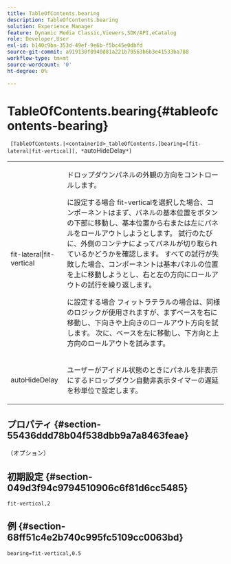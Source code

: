 ```yaml
---
title: TableOfContents.bearing
description: TableOfContents.bearing
solution: Experience Manager
feature: Dynamic Media Classic,Viewers,SDK/API,eCatalog
role: Developer,User
exl-id: b140c9ba-353d-49ef-9e6b-f5bc45e0dbfd
source-git-commit: a919130f0940d81a221b79563b6b3e41533ba788
workflow-type: tm+mt
source-wordcount: '0'
ht-degree: 0%

---
```


# TableOfContents.bearing{#tableofcontents-bearing}

` [TableOfContents.|<containerId>_tableOfContents.]bearing=[fit-lateral|fit-vertical][, *`autoHideDelay`*]`

<table id="table_5151E6EA076C4AAD8D952A09E1F17C44"> 
 <tbody> 
  <tr> 
   <td> <p> <span class="codeph"> fit-lateral|fit-vertical</span> </p> </td> 
   <td> <p> ドロップダウンパネルの外観の方向をコントロールします。 </p> <p>に設定する場合 <span class="codeph"> fit-vertical</span>を選択した場合、コンポーネントはまず、パネルの基本位置をボタンの下部に移動し、基本位置から右または左にパネルをロールアウトしようとします。 試行のたびに、外側のコンテナによってパネルが切り取られているかどうかを確認します。 すべての試行が失敗した場合、コンポーネントは基本パネルの位置を上に移動しようとし、右と左の方向にロールアウトの試行を繰り返します。 </p> <p>に設定する場合 <span class="codeph"> フィットラテラル</span>の場合は、同様のロジックが使用されますが、まずベースを右に移動し、下向きや上向きのロールアウト方向を試します。 次に、ベースを左に移動し、下方向と上方向のロールアウトを試みます。 </p> </td> 
  </tr> 
  <tr> 
   <td> <p> <span class="codeph"><span class="varname"> autoHideDelay</span></span> </p> </td> 
   <td> <p> ユーザーがアイドル状態のときにパネルを非表示にするドロップダウン自動非表示タイマーの遅延を秒単位で設定します。 </p> </td> 
  </tr> 
 </tbody> 
</table>

## プロパティ {#section-55436ddd78b04f538dbb9a7a8463feae}

（オプション）

## 初期設定 {#section-049d3f94c9794510906c6f81d6cc5485}

`fit-vertical,2`

## 例 {#section-68ff51c4e2b740c995fc5109cc0063bd}

`bearing=fit-vertical,0.5`
